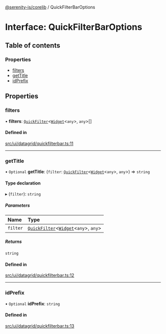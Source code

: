 [@serenity-is/corelib](../README.md) / QuickFilterBarOptions

# Interface: QuickFilterBarOptions

## Table of contents

### Properties

- [filters](QuickFilterBarOptions.md#filters)
- [getTitle](QuickFilterBarOptions.md#gettitle)
- [idPrefix](QuickFilterBarOptions.md#idprefix)

## Properties

### filters

• **filters**: [`QuickFilter`](QuickFilter.md)<[`Widget`](../classes/Widget.md)<`any`\>, `any`\>[]

#### Defined in

[src/ui/datagrid/quickfilterbar.ts:11](https://github.com/serenity-is/serenity/blob/master/packages/corelib/src/ui/datagrid/quickfilterbar.ts#L11)

___

### getTitle

• `Optional` **getTitle**: (`filter`: [`QuickFilter`](QuickFilter.md)<[`Widget`](../classes/Widget.md)<`any`\>, `any`\>) => `string`

#### Type declaration

▸ (`filter`): `string`

##### Parameters

| Name | Type |
| :------ | :------ |
| `filter` | [`QuickFilter`](QuickFilter.md)<[`Widget`](../classes/Widget.md)<`any`\>, `any`\> |

##### Returns

`string`

#### Defined in

[src/ui/datagrid/quickfilterbar.ts:12](https://github.com/serenity-is/serenity/blob/master/packages/corelib/src/ui/datagrid/quickfilterbar.ts#L12)

___

### idPrefix

• `Optional` **idPrefix**: `string`

#### Defined in

[src/ui/datagrid/quickfilterbar.ts:13](https://github.com/serenity-is/serenity/blob/master/packages/corelib/src/ui/datagrid/quickfilterbar.ts#L13)
